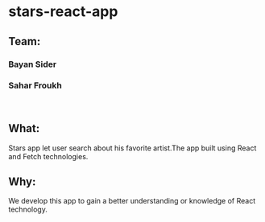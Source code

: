 # stars-react-app <br/>

## Team:
### Bayan Sider
### Sahar Froukh 
<br/>

## What:
Stars app let user search about his favorite artist.The app built using React and Fetch technologies.
<br/>

## Why:
We develop this app to gain a better understanding or knowledge of React technology. 



